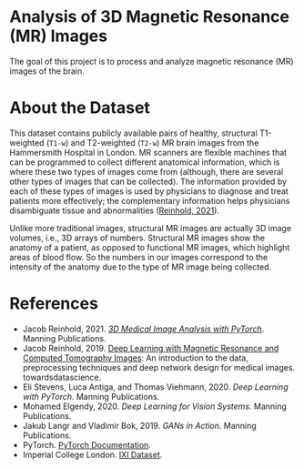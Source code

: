 # Analysis of 3D Magnetic Resonance (MR) Images

The goal of this project is to process and analyze magnetic resonance (MR) images of the brain.

# About the Dataset
This dataset contains publicly available pairs of healthy, structural T1-weighted (`T1-w`) and T2-weighted (`T2-w`) MR brain images from the Hammersmith Hospital in London. MR scanners are flexible machines that can be programmed to collect different anatomical information, which is where these two types of images come from (although, there are several other types of images that can be collected). The information provided by each of these types of images is used by physicians to diagnose and treat patients more effectively; the complementary information helps physicians disambiguate tissue and abnormalities ([Reinhold, 2021](#references)).

Unlike more traditional images, structural MR images are actually 3D image volumes, i.e., 3D arrays of numbers. Structural MR images show the anatomy of a patient, as opposed to functional MR images, which highlight areas of blood flow. So the numbers in our images correspond to the intensity of the anatomy due to the type of MR image being collected.

# References
* Jacob Reinhold, 2021. _[3D Medical Image Analysis with PyTorch](https://www.manning.com/liveproject/3d-medical-image-analysis-with-pytorch)_. Manning Publications.
* Jacob Reinhold, 2019. [Deep Learning with Magnetic Resonance and Computed Tomography Images](https://towardsdatascience.com/deep-learning-with-magnetic-resonance-and-computed-tomography-images-e9f32273dcb5): An introduction to the data, preprocessing techniques and deep network design for medical images. towardsdatascience.
* Eli Stevens, Luca Antiga, and Thomas Viehmann, 2020. _Deep Learning with PyTorch_. Manning Publications. 
* Mohamed Elgendy, 2020. _Deep Learning for Vision Systems_. Manning Publications.
* Jakub Langr and Vladimir Bok, 2019. _GANs in Action_. Manning Publications.
* PyTorch. [PyTorch Documentation](https://pytorch.org/docs/stable/index.html).
* Imperial College London. [IXI Dataset](https://brain-development.org/ixi-dataset/).
